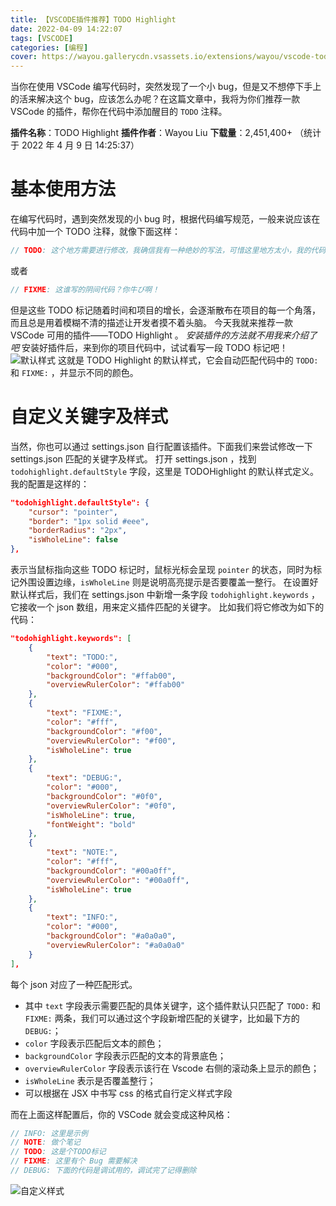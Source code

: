 ```yaml
---
title: 【VSCODE插件推荐】TODO Highlight
date: 2022-04-09 14:22:07
tags: [VSCODE]
categories: [编程]
cover: https://wayou.gallerycdn.vsassets.io/extensions/wayou/vscode-todo-highlight/1.0.5/1635478170130/Microsoft.VisualStudio.Services.Icons.Default
---
```


当你在使用 VSCode 编写代码时，突然发现了一个小 bug，但是又不想停下手上的活来解决这个 bug，应该怎么办呢？在这篇文章中，我将为你们推荐一款 VSCode 的插件，帮你在代码中添加醒目的 `TODO` 注释。

<!-- more -->

<!-- toc -->

**插件名称**：TODO Highlight
**插件作者**：Wayou Liu
**下载量**：2,451,400+ （统计于 2022 年 4 月 9 日 14:25:37）

# 基本使用方法

在编写代码时，遇到突然发现的小 bug 时，根据代码编写规范，一般来说应该在代码中加一个 TODO 注释，就像下面这样：

```js
// TODO: 这个地方需要进行修改，我确信我有一种绝妙的写法，可惜这里地方太小，我的代码放不下
```

或者

```js
// FIXME: 这谁写的阴间代码？你牛び啊！
```

但是这些 TODO 标记随着时间和项目的增长，会逐渐散布在项目的每一个角落，而且总是用着模糊不清的描述让开发者摸不着头脑。
今天我就来推荐一款 VSCode 可用的插件——TODO Highlight 。
_安装插件的方法就不用我来介绍了吧_
安装好插件后，来到你的项目代码中，试试看写一段 TODO 标记吧！
![默认样式](http://47.101.165.106:8080/assets/Pictures/Others/20220409143727.png)
这就是 TODO Highlight 的默认样式，它会自动匹配代码中的 `TODO:` 和 `FIXME:` ，并显示不同的颜色。

# 自定义关键字及样式

当然，你也可以通过 settings.json 自行配置该插件。下面我们来尝试修改一下 settings.json 匹配的关键字及样式。
打开 settings.json ，找到 `todohighlight.defaultStyle` 字段，这里是 TODOHighlight 的默认样式定义。我的配置是这样的：

```json
"todohighlight.defaultStyle": {
	"cursor": "pointer",
	"border": "1px solid #eee",
	"borderRadius": "2px",
	"isWholeLine": false
},
```

表示当鼠标指向这些 TODO 标记时，鼠标光标会呈现 `pointer` 的状态，同时为标记外围设置边缘，`isWholeLine` 则是说明高亮提示是否要覆盖一整行。
在设置好默认样式后，我们在 settings.json 中新增一条字段 `todohighlight.keywords` ，它接收一个 json 数组，用来定义插件匹配的关键字。
比如我们将它修改为如下的代码：

```json
"todohighlight.keywords": [
	{
		"text": "TODO:",
		"color": "#000",
		"backgroundColor": "#ffab00",
		"overviewRulerColor": "#ffab00"
	},
	{
		"text": "FIXME:",
		"color": "#fff",
		"backgroundColor": "#f00",
		"overviewRulerColor": "#f00",
		"isWholeLine": true
	},
	{
		"text": "DEBUG:",
		"color": "#000",
		"backgroundColor": "#0f0",
		"overviewRulerColor": "#0f0",
		"isWholeLine": true,
		"fontWeight": "bold"
	},
	{
		"text": "NOTE:",
		"color": "#fff",
		"backgroundColor": "#00a0ff",
		"overviewRulerColor": "#00a0ff",
		"isWholeLine": true
	},
	{
	    "text": "INFO:",
		"color": "#000",
		"backgroundColor": "#a0a0a0",
		"overviewRulerColor": "#a0a0a0"
	}
],
```

每个 json 对应了一种匹配形式。

-   其中 `text` 字段表示需要匹配的具体关键字，这个插件默认只匹配了 `TODO:` 和 `FIXME:` 两条，我们可以通过这个字段新增匹配的关键字，比如最下方的 `DEBUG:`；
-   `color` 字段表示匹配后文本的颜色；
-   `backgroundColor` 字段表示匹配的文本的背景底色；
-   `overviewRulerColor` 字段表示该行在 Vscode 右侧的滚动条上显示的颜色；
-   `isWholeLine` 表示是否覆盖整行；
-   可以根据在 JSX 中书写 css 的格式自行定义样式字段

而在上面这样配置后，你的 VSCode 就会变成这种风格：

```js
// INFO: 这里是示例
// NOTE: 做个笔记
// TODO: 这是个TODO标记
// FIXME: 这里有个 Bug 需要解决
// DEBUG: 下面的代码是调试用的，调试完了记得删除
```

![自定义样式](http://47.101.165.106:8080/assets/Pictures/Others/20220409150024.png)
